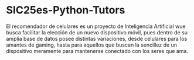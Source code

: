 # SIC25es-Python-Tutors

El recomendador de celulares es un proyecto de Inteligencia Artificial wue busca facilitar la elección de un nuevo dispositivo móvil, pues dentro de su amplia base de datos posee distintas variaciones, desde celulares para los amantes de gaming, hasta para aquellos que buscan la sencillez de un dispositivo meramente para mantenerse conectado con los seres que ama.
